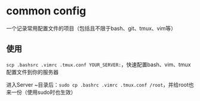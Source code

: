 # common config
一个记录常用配置文件的项目（包括且不限于bash、git、tmux、vim等）



## 使用

`scp .bashsrc .vimrc .tmux.conf YOUR_SERVER:`，快速配置bash、vim、tmux配置文件到你的服务器

进入Server ~目录后：`sudo cp .bashrc .vimrc .tmux.conf /root`，并给root也来一份（使用sudo时也生效）

